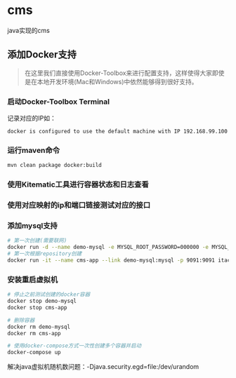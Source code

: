 # cms
java实现的cms

## 添加Docker支持

> 在这里我们直接使用Docker-Toolbox来进行配置支持，这样使得大家即使是在本地开发环境(Mac和Windows)中依然能够得到很好支持。

### 启动Docker-Toolbox Terminal
记录对应的IP如：
```
docker is configured to use the default machine with IP 192.168.99.100
```

### 运行maven命令
```bash
mvn clean package docker:build
```

### 使用Kitematic工具进行容器状态和日志查看

### 使用对应映射的ip和端口链接测试对应的接口

### 添加mysql支持
```bash
# 第一次创建(需要联网)
docker run -d --name demo-mysql -e MYSQL_ROOT_PASSWORD=000000 -e MYSQL_DATABASE=cmsadmin -e MYSQL_USER=cmsadmin -e MYSQL_PASSWORD=cmsadmin mysql:5.7
# 第一次根据repository创建
docker run -it --name cms-app --link demo-mysql:mysql -p 9091:9091 itachisoft/cms-boot
```

### 安装重启虚拟机
```bash
# 停止之前测试创建的docker容器
docker stop demo-mysql
docker stop cms-app

# 删除容器
docker rm demo-mysql
docker rm cms-app

# 使用docker-compose方式一次性创建多个容器并启动
docker-compose up
```

解决java虚拟机随机数问题：-Djava.security.egd=file:/dev/urandom
